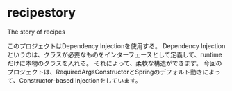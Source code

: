# recipestory
The story of recipes

このプロジェクトはDependency Injectionを使用する。
Dependency Injectionというのは、クラスが必要なものをインターフェースとして定義して、runtimeだけに本物のクラスを入れる。
それによって、柔軟な構造ができます。
今回のプロジェクトは、RequiredArgsConstructorとSpringのデフォルト動きによって、Constructor-based Injectionをしています。
